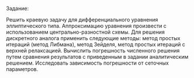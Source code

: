 Задание:

Решить краевую задачу для дифференциального уравнения эллиптического типа. Аппроксимацию уравнения произвести с использованием центрально-разностной схемы. Для решения дискретного аналога применить следующие методы: метод простых
итераций (метод Либмана), метод Зейделя, метод простых итераций с верхней релаксацией. Вычислить погрешность численного решения путем сравнения результатов с приведенным в задании аналитическим решением. Исследовать зависимость погрешности от сеточных параметров.
